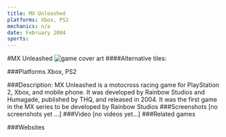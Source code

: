 ```yaml
---
title: MX Unleashed
platforms: Xbox, PS2
mechanics: n/a
date: February 2004
sports: 
---
```

#MX Unleashed
![game cover art](//images.igdb.com/igdb/image/upload/t_cover_big/dcpgdrtes21ldtbjzmei.jpg "Logo Title Text 1")
####Alternative tiles:

###Platforms
Xbox, PS2

###Description:
MX Unleashed is a motocross racing game for PlayStation 2, Xbox, and mobile phone. It was developed by Rainbow Studios and Humagade, published by THQ, and released in 2004. It was the first game in the MX series to be developed by Rainbow Studios
###Screenshots
[no screenshots yet ...]
###Video
[no videos yet...]
###Related games

###Websites

